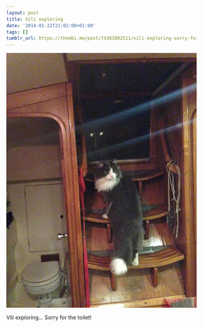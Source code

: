 ```yaml
---
layout: post
title: Vili exploring
date: '2014-01-22T21:02:00+01:00'
tags: []
tumblr_url: https://thembi.me/post/74383802511/vili-exploring-sorry-for-the-toilet
---
```

 ![](/files/tumblr_mzwtnaUx9H1tq106bo1_1280.jpg)  

Vili exploring… Sorry for the toilet!
